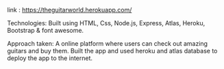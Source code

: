 link : https://theguitarworld.herokuapp.com/

Technologies: Built using HTML, Css, Node.js, Express, Atlas, Heroku, Bootstrap & font awesome.

Approach taken: A online platform where users can check out amazing guitars and buy them. Built the app and used heroku and atlas database to deploy the app to the internet.
